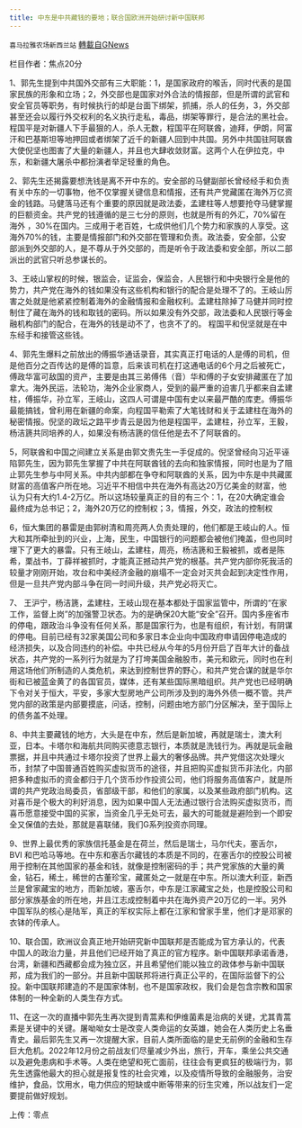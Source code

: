 ```yaml
---
title: 中东是中共藏钱的要地；联合国欧洲开始研讨新中国联邦
---
```

`喜马拉雅农场新西兰站` [轉載自GNews](https://gnews.org/zh-hans/1585339/)

栏目作者：焦点20分

1、郭先生提到中共国外交部有三大职能：1，是国家政府的喉舌，同时代表的是国家民族的形象和立场；2，外交部也是国家对外合法的情报部，但是所谓的武官和安全官员等职务，有时候执行的却是台面下绑架，抓捕，杀人的任务，3，外交部甚至还会以履行外交权利的名义执行走私，毒品，绑架等罪行，是合法的黑社会。程国平是对新疆人下手最狠的人，杀人无数，程国平在阿联酋，迪拜，伊朗，阿富汗和巴基斯坦等地押回或者绑架了近千的新疆人回到中共国。另外中共国驻阿联酋大使倪坚也图害了大量的新疆人，并且也大肆收敛财富。这两个人在伊拉克，中东，和新疆大屠杀中都扮演者举足轻重的角色。



2、郭先生还揭露要想洗钱是离不开中东的。安全部的马健副部长曾经经手和负责有关中东的一切事物，他不仅掌握关键信息和情报，还有共产党藏匿在海外万亿资金的钱路。马健落马还有个重要的原因就是政法委，孟建柱等人想要抢夺马健掌握的巨额资金。共产党的钱遵循的是三七分的原则，也就是所有的外汇，70%留在海外 ，30%在国内。三成用于老百姓，七成供他们几个势力和家族的人享受。这海外70%的钱，主要是情报部门和外交部在管理和负责。政法委，安全部，公安部派到外交部的人，是不尊从于外交部的，而是听令于政法委和安全部，所以二部派出的武官只听总参谋长的。

3、王岐山掌权的时候，银监会，证监会，保监会，人民银行和中央银行全是他的势力，共产党在海外的钱如果没有这些机构和银行的配合是处理不了的。王岐山厉害之处就是他紧紧控制着海外的金融情报和金融权利。孟建柱除掉了马健并同时控制住了藏在海外的钱和取钱的密码。所以如果没有外交部，政法委和人民银行等金融机构部门的配合，在海外的钱是动不了，也贪不了的。 程国平和倪坚就是在中东经手和接管这些钱。



4、郭先生爆料之前放出的傅振华通话录音，其实真正打电话的人是傅的司机，但是他百分之百传达的是傅的旨意，后来该司机在打这通电话的6个月之后被死亡，傅政华富可敌国的资产，主要是由其三弟傅伟（音）华和傅的子女安排藏匿在了加拿大。海外民运，法轮功，海外企业家商人，受到的最严重的迫害几乎都来自孟建柱，傅振华，孙立军，王岐山，这四人可谓是中国有史以来最严酷的库吏。傅振华最能搞钱，曾利用在新疆的命案，向程国平勒索了大笔钱财和关于孟建柱在海外的秘密情报。倪坚的政坛之路平步青云是因为他是程国平，孟建柱，孙立军，王毅，杨洁篪共同培养的人，如果没有杨洁篪的信任他是去不了阿联酋的。

5，阿联酋和中国之间建立关系是由郭文贵先生一手促成的。倪坚曾经向习近平诬陷郭先生，因为郭先生掌握了中共在阿联酋钱的去向和独家情报，同时也是为了阻止郭先生参与中阿关系。中共内部都在争夺和阿联酋的关系，因为中东是中共藏匿财富的高值客户所在地。习近平不相信中共在海外有高达20万亿美金的财富，他认为只有大约1.4-2万亿。所以这场较量真正的目的有三个：1，在20大确定谁会最终成为总书记；2，海外20万亿的控制权；3，情报，外交，政法的控制权

6，恒大集团的暴雷是由郭树清和周亮两人负责处理的，他们都是王岐山的人。恒大和其所牵扯到的兴业，上海，民生，中国银行的问题都会被他们掩盖，但也同时埋下了更大的暴雷。只有王岐山，孟建柱，周亮，杨洁篪和王毅被抓，或者是陈希，栗战书，丁薛祥被抓时，才能真正撼动共产党的根基。共产党内部你死我活的较量才刚刚开始，攻台和中美经济金融的崩塌不一定会对灭共会起到决定性作用，但是一旦共产党内部斗争在同一时间升级，共产党必将灭亡。

7、 王沪宁，杨洁篪，孟建柱，王岐山现在基本都处于国家监管中，所谓的“在家工作，监督上岗”的加强警卫状态。为的是确保20大能“安全”召开。国内多座省市的停电，跟政治斗争没有任何关系，那是国家行为，也是有组织，有计划，有阴谋的停电。目前已经有32家美国公司和多家日本企业向中国政府申请因停电造成的经济损失，以及合同违约的补偿。中共已经从今年的5月份开启了百年大计的备战状态，共产党的一系列行为就是为了打垮美国金融股市，美元和欧元，同时也在利用这场他们所制造的人类危机，来达到控制世界的野心，和共产党合谋的就是华尔街和已被蓝金黄了的各国官员，媒体，还有某些国际黑暗组织。共产党也已经明确下令对关于恒大，平安，多家大型房地产公司所涉及到的海外外债一概不管。共产党内部的政策是内部要摸底，问话，控制，问题由地方部门分区解决，至于国际上的债务盖不处理。

8、中共主要藏钱的地方，大头是在中东，然后是新加坡，再就是瑞士，澳大利亚，日本。卡塔尔和海航共同购买德意志银行，本质就是洗钱行为。再就是玩金融票据，并且中共通过卡塔尔投资了世界上最大的奢侈品牌。共产党借这次处理火币，封禁了中国普通百姓购买虚拟货币的途径，并且把购买虚拟货币非法化，内部把多种虚拟币的资金都归于几个货币炒作投资公司，他们将服务高值客户，就是所谓的共产党政治局委员，省部级干部，和他们的家属，以及某些政府部门机构。这对喜币是个极大的利好消息，因为如果中国人无法通过银行合法购买虚拟货币，而喜币愿意接受中国的买家，当资金几乎无处可去，最大的可能就是避险到一个即安全又保值的去处，那就是喜联储，我们G系列投资亦同理。

9、世界上最优秀的家族信托基金是在荷兰，然后是瑞士，马尔代夫，塞舌尔，BVI 和巴哈马等地。在中东和塞舌尔藏钱的本质是不同的，在塞舌尔的控股公司被用于控制在其他国家的基金和钱，就像是控制密码的手；共产党家族的大量的黄金，钻石，稀土，稀世的古董珍宝，藏匿处之一就是在中东。所以澳大利亚，新西兰是曾家藏宝的地方，而新加坡，塞舌尔，中东是江家藏宝之处，也是控股公司和部分家族基金的所在地，并且江志成控制着中共在海外资产20万亿的一半。另外中国军队的核心是陆军，真正的军权实际上都在江家和曾家手里，他们才是邓家的衣钵的传承人。

10、联合国，欧洲议会真正地开始研究新中国联邦是否能成为官方承认的，代表中国人的政治力量，并且他们已经开始了真正的官方程序。新中国联邦承诺香港，台湾，新疆和西藏都会成为独立区，并且希望他们能以独立的政体参与新中国联邦，成为我们的一部分。并且新中国联邦将进行真正公平的，在国际监督下的公投。新中国联邦建造的不是国家体制，也不是国家政权，我们会是包含宗教和国家体制的一种全新的人类生存方式。

11、在这一次的直播中郭先生再次提到青蒿素和伊维菌素是治病的关键，尤其青蒿素是关键中的关键。屠呦呦女士是改变人类命运的女英雄，她会在人类历史上名垂青史。最后郭先生又再一次提醒大家，目前人类所面临的是史无前例的金融和生存巨大危机。2022年12月份之前战友们尽量减少外出，旅行，开车，乘坐公共交通以及避免患病和手术等。人类在绝望和死亡面前，往往会有更疯狂的极端行为，郭先生透露他最大的担心就是报复性的社会灾难，以及疫情所导致的金融服务，治安维护，食品，饮用水，电力供应的短缺或中断等带来的衍生灾难，所以战友们一定要提前做好规划。

上传：零点
